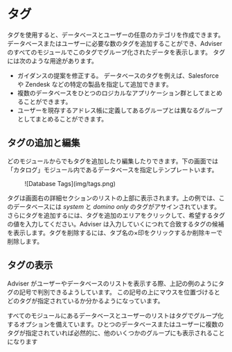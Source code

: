 # タグ

タグを使用すると、データベースとユーザーの任意のカテゴリを作成できます。データベースまたはユーザーに必要な数のタグを追加することができ、Adviser のすべてのモジュールでこのタグでグループ化されたデータを表示します。 タグには次のような用途があります。

* ガイダンスの提案を修正する。 データベースのタグを例えば、Salesforce や Zendesk などの特定の製品を指定して追加できます。
* 複数のデータベースをひとつのロジカルなアプリケーション群としてまとめることができます。
* ユーザーを現存するアドレス帳に定義してあるグループとは異なるグループとしてまとめることができます。

## タグの追加と編集
どのモジュールからでもタグを追加したり編集したりできます。下の画面では「カタログ」モジュール内であるデータベースを指定しテンプレートいます。

<figure markdown="1">
  ![Database Tags](img/tags.png)
</figure>

タグは画面右の詳細セクションのリストの上部に表示されます。上の例では、このデータベースには *system* と *domino only* のタグがアサインされています。 さらにタグを追加するには、タグを追加のエリアをクリックして、希望するタグの値を入力してください。Adviser は入力していくにつれて合致するタグの候補を表示します。タグを削除するには、タブ名の×印をクリックするか削除キーで削除します。

## タグの表示
Adviser がユーザーやデータベースのリストを表示する際、上記の例のようにタグの記号で判別できるようしています。 この記号の上にマウスを位置づけるとどのタグが指定されているか分かるようになっています。

すべてのモジュールにあるデータベースとユーザーのリストはタグでグループ化するオプションを備えています。ひとつのデータベースまたはユーザーに複数のタグが指定されていれば必然的に、他のいくつかのグループにも表示されることになります